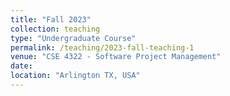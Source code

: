 ```yaml
---
title: "Fall 2023"
collection: teaching
type: "Undergraduate Course"
permalink: /teaching/2023-fall-teaching-1
venue: "CSE 4322 - Software Project Management"
date: 
location: "Arlington TX, USA"
---
```

